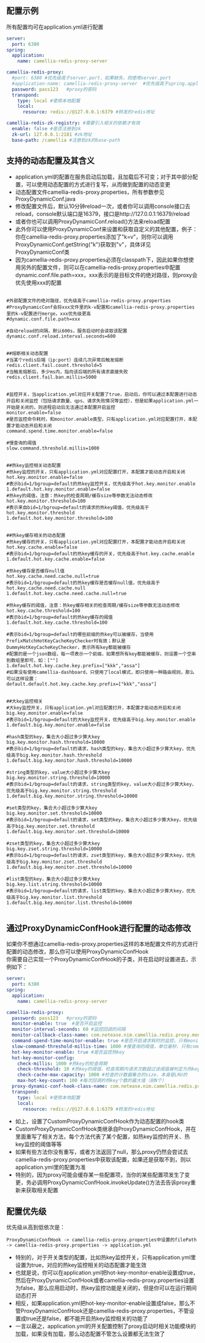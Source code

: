 ## 配置示例
所有配置均可在application.yml进行配置
```yaml
server:
  port: 6380
spring:
  application:
    name: camellia-redis-proxy-server

camellia-redis-proxy:
  #port: 6380 #优先级高于server.port，如果缺失，则使用server.port
  #application-name: camellia-redis-proxy-server  #优先级高于spring.application.name，如果缺失，则使用spring.application.name
  password: pass123   #proxy的密码
  transpond:
    type: local #使用本地配置
    local:
      resource: redis://@127.0.0.1:6379 #转发的redis地址

camellia-redis-zk-registry: #需要引入相关的依赖才有效
  enable: false #是否注册到zk
  zk-url: 127.0.0.1:2181 #zk地址
  base-path: /camellia #注册到zk的base-path
```

## 支持的动态配置及其含义
* application.yml的配置在服务启动后加载，且加载后不可变；对于其中部分配置，可以使用动态配置的方式进行复写，从而做到配置的动态变更
* 动态配置文件camellia-redis-proxy.properties，所有参数参见ProxyDynamicConf.java
* 修改配置文件后，默认10分钟reload一次，或者你可以调用console接口去reload，console默认端口是16379，接口是http://127.0.0.1:16379/reload
* 或者你也可以调用ProxyDynamicConf.reload()方法来reload配置
* 此外你可以使用ProxyDynamicConf来设置和获取自定义的其他配置，例子：你在camellia-redis-proxy.properties添加了"k=v"，则你可以调用ProxyDynamicConf.getString("k")获取到"v"，具体详见ProxyDynamicConf类
* 因为camellia-redis-proxy.properties必须在classpath下，因此如果你想使用另外的配置文件，则可以在camellia-redis-proxy.properties中配置dynamic.conf.file.path=xxx，xxx表示的是目标文件的绝对路径，则proxy会优先使用xxx的配置
```

#外部配置文件的绝对路径，优先级高于camellia-redis-proxy.properties
#ProxyDynamicConf会将xxx文件里的k-v配置和camellia-redis-proxy.properties里的k-v配置进行merge，xxx优先级更高
#dynamic.conf.file.path=xxx

#自动reload的间隔，默认600s，服务启动时会读取该配置
dynamic.conf.reload.interval.seconds=600


##熔断相关动态配置
#当某个redis后端（ip:port）连续几次异常后触发熔断
redis.client.fail.count.threshold=5
#当触发熔断后，多少ms内，指向该后端的所有请求直接失败
redis.client.fail.ban.millis=5000


#监控开关，当application.yml对应开关配置了true，启动后，你可以通过本配置进行动态开启和关闭监控（包括请求数量、qps、请求失败情况等监控），但是如果application.yml一开始是关闭的，则进程启动后无法通过本配置开启监控
monitor.enable=false
#是否监控命令耗时，和monitor.enable类型，只有application.yml对应配置打开，本配置才能动态开启和关闭
command.spend.time.monitor.enable=false

#慢查询的阈值
slow.command.threshold.millis=1000


##热key监控相关动态配置
#热key监控的开关，只有application.yml对应配置打开，本配置才能动态开启和关闭
hot.key.monitor.enable=false
#表示bid=1/bgroup=default的热key监控开关，优先级高于hot.key.monitor.enable
1.default.hot.key.monitor.enable=false
#热key的阈值，注意：热key的检查周期/缓存size等参数无法动态修改
hot.key.monitor.threshold=100
#表示来自bid=1/bgroup=default的请求的热key阈值，优先级高于hot.key.monitor.threshold
1.default.hot.key.monitor.threshold=100


##热key缓存相关的动态配置
#热key缓存的开关，只有application.yml对应配置打开，本配置才能动态开启和关闭
hot.key.cache.enable=false
#表示bid=1/bgroup=default的热key缓存的开关，优先级高于hot.key.cache.enable
1.default.hot.key.cache.enable=false

#热key缓存是否缓存null值
hot.key.cache.need.cache.null=true
#表示bid=1/bgroup=default的热key缓存是否缓存null值，优先级高于hot.key.cache.need.cache.null
1.default.hot.key.cache.need.cache.null=true

#热key缓存的阈值，注意：热key缓存相关的检查周期/缓存size等参数无法动态修改
hot.key.cache.threshold=100
#表示bid=1/bgroup=default的热key缓存的阈值
1.default.hot.key.cache.threshold=100

#表示bid=1/bgroup=default的哪些前缀的热key可以被缓存，当使用PrefixMatchHotKeyCacheKeyChecker时有效；默认是DummyHotKeyCacheKeyChecker，表示所有key都能被缓存
#配置的是一个json数组，每一项表示一个前缀，如果想所有key都能被缓存，则设置一个空串到数组里即可，如：[""]
1.default.hot.key.cache.key.prefix=["kkk","assa"]
#如果没有使用camellia-dashboard，只使用了local模式，即只使用一种路由规则，那么可以这样设置：
default.default.hot.key.cache.key.prefix=["kkk","assa"]


##大key监控相关
#大key监控开关，只有application.yml对应配置打开，本配置才能动态开启和关闭
big.key.monitor.enable=false
#表示bid=1/bgroup=default的大key监控开关，优先级高于big.key.monitor.enable
1.default.big.key.monitor.enable=false

#hash类型的key，集合大小超过多少算大key
big.key.monitor.hash.threshold=10000
#表示bid=1/bgroup=default的请求，hash类型的key，集合大小超过多少算大key，优先级高于big.key.monitor.hash.threshold
1.default.big.key.monitor.hash.threshold=10000

#string类型的key，value大小超过多少算大key
big.key.monitor.string.threshold=10000
#表示bid=1/bgroup=default的请求，string类型的key，value大小超过多少算大key，优先级高于big.key.monitor.string.threshold
1.default.big.key.monitor.string.threshold=10000

#set类型的key，集合大小超过多少算大key
big.key.monitor.set.threshold=10000
#表示bid=1/bgroup=default的请求，set类型的key，集合大小超过多少算大key，优先级高于big.key.monitor.set.threshold
1.default.big.key.monitor.set.threshold=10000

#zset类型的key，集合大小超过多少算大key
big.key.zset.string.threshold=10000
#表示bid=1/bgroup=default的请求，zset类型的key，集合大小超过多少算大key，优先级高于big.key.monitor.zset.threshold
1.default.big.key.monitor.zset.threshold=10000

#list类型的key，集合大小超过多少算大key
big.key.list.string.threshold=10000
#表示bid=1/bgroup=default的请求，list类型的key，集合大小超过多少算大key，优先级高于big.key.monitor.list.threshold
1.default.big.key.monitor.list.threshold=10000


```

## 通过ProxyDynamicConfHook进行配置的动态修改
如果你不想通过camellia-redis-proxy.properties这样的本地配置文件的方式进行配置的动态修改，那么你可以使用ProxyDynamicConfHook   
你需要自己实现一个ProxyDynamicConfHook的子类，并在启动时设置进去，示例如下：  
```yaml
server:
  port: 6380
spring:
  application:
    name: camellia-redis-proxy-server

camellia-redis-proxy:
  password: pass123   #proxy的密码
  monitor-enable: true  #是否开启监控
  monitor-interval-seconds: 60 #监控回调的间隔
  monitor-callback-class-name: com.netease.nim.camellia.redis.proxy.monitor.LoggingMonitorCallback #监控回调类
  command-spend-time-monitor-enable: true #是否开启请求耗时的监控，只有monitor-enable=true才有效
  slow-command-threshold-millis-time: 1000 #慢查询的阈值，单位毫秒，只有command-spend-time-monitor-enable=true才有效
  hot-key-monitor-enable: true #是否监控热key
  hot-key-monitor-config:
    check-millis: 1000 #热key的检查周期
    check-threshold: 10 #热key的阈值，检查周期内请求次数超过该阈值被判定为热key
    check-cache-max-capacity: 1000 #检查的计数器集合的size，本身是LRU的
    max-hot-key-count: 100 #每次回调的热key个数的最大值（前N个）
  proxy-dynamic-conf-hook-class-name: com.netease.nim.camellia.redis.proxy.samples.CustomProxyDynamicConfHook #设置动态配置变更的hook
  transpond:
    type: local #使用本地配置
    local:
      resource: redis://@127.0.0.1:6379 #转发的redis地址  

```
* 如上，设置了CustomProxyDynamicConfHook作为动态配置的hook类  
* CustomProxyDynamicConfHook类继承自ProxyDynamicConfHook，并在里面重写了相关方法，每个方法代表了某个配置，如热key监控的开关、热key监控的阈值等等   
* 如果有些方法你没有重写，或者方法返回了null，那么proxy仍然会尝试去camellia-redis-proxy.properties中获取该配置，如果还是获取不到，则以application.yml里的配置为准    
* 特别的，因为proxy可能会缓存某一些配置项，当你的某些配置项发生了变更，务必调用ProxyDynamicConfHook.invokeUpdate()方法去告诉proxy重新来获取相关配置   

## 配置优先级
优先级从高到低依次是：  
```
ProxyDynamicConfHook -> camellia-redis-proxy.properties中设置的filePath -> camellia-redis-proxy.properties -> application.yml
```  
* 特别的，对于开关类型的配置，比如热key监控开关，只有application.yml里设置为true，对应的热key监控相关的动态配置才能生效  
* 也就是说，你可以在application.yml把hot-key-monitor-enable设置成true，然后在ProxyDynamicConfHook或者camellia-redis-proxy.properties设置为false，那么应用启动时，热key监控功能是关闭的，但是你可以在运行期间动态打开  
* 相反，如果application.yml把hot-key-monitor-enable设置成false，那么不管ProxyDynamicConfHook还是camellia-redis-proxy.properties，不管设置成true还是false，都不能开启热key监控相关的功能了  
* 一言以蔽之，application.yml的开关配置控制了proxy启动时相关功能模块的加载，如果没有加载，那么动态配置不管怎么设置都无法生效了    
   
